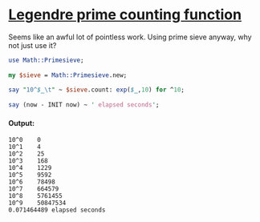 [1]: https://rosettacode.org/wiki/Legendre_prime_counting_function

# [Legendre prime counting function][1]

Seems like an awful lot of pointless work. Using prime sieve anyway, why not just use it?

```perl
use Math::Primesieve;
 
my $sieve = Math::Primesieve.new;
 
say "10^$_\t" ~ $sieve.count: exp($_,10) for ^10;
 
say (now - INIT now) ~ ' elapsed seconds';
```

#### Output:
```
10^0    0
10^1    4
10^2    25
10^3    168
10^4    1229
10^5    9592
10^6    78498
10^7    664579
10^8    5761455
10^9    50847534
0.071464489 elapsed seconds
```
